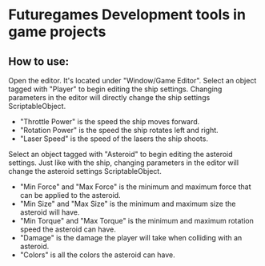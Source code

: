 # Futuregames Development tools in game projects

## How to use:

Open the editor. It's located under "Window/Game Editor".
Select an object tagged with "Player" to begin editing the ship settings. Changing parameters in the editor will directly change the ship settings ScriptableObject.
- "Throttle Power" is the speed the ship moves forward.
- "Rotation Power" is the speed the ship rotates left and right.
- "Laser Speed" is the speed of the lasers the ship shoots.

Select an object tagged with "Asteroid" to begin editing the asteroid settings. Just like with the ship, changing parameters in the editor will change the asteroid settings ScriptableObject.
- "Min Force" and "Max Force" is the minimum and maximum force that can be applied to the asteroid.
- "Min Size" and "Max Size" is the minimum and maximum size the asteroid will have.
- "Min Torque" and "Max Torque" is the minimum and maximum rotation speed the asteroid can have.
- "Damage" is the damage the player will take when colliding with an asteroid.
- "Colors" is all the colors the asteroid can have.